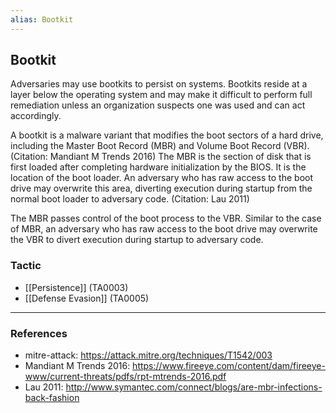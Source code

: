 ```yaml
---
alias: Bootkit
---
```


## Bootkit

Adversaries may use bootkits to persist on systems. Bootkits reside at a layer below the operating system and may make it difficult to perform full remediation unless an organization suspects one was used and can act accordingly.

A bootkit is a malware variant that modifies the boot sectors of a hard drive, including the Master Boot Record (MBR) and Volume Boot Record (VBR). (Citation: Mandiant M Trends 2016) The MBR is the section of disk that is first loaded after completing hardware initialization by the BIOS. It is the location of the boot loader. An adversary who has raw access to the boot drive may overwrite this area, diverting execution during startup from the normal boot loader to adversary code. (Citation: Lau 2011)

The MBR passes control of the boot process to the VBR. Similar to the case of MBR, an adversary who has raw access to the boot drive may overwrite the VBR to divert execution during startup to adversary code.


### Tactic

- [[Persistence]] (TA0003)
- [[Defense Evasion]] (TA0005)


---
### References

- mitre-attack: https://attack.mitre.org/techniques/T1542/003
- Mandiant M Trends 2016: https://www.fireeye.com/content/dam/fireeye-www/current-threats/pdfs/rpt-mtrends-2016.pdf
- Lau 2011: http://www.symantec.com/connect/blogs/are-mbr-infections-back-fashion

